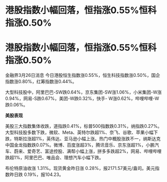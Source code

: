 # 港股指数小幅回落，恒指涨0.55%恒科指涨0.50%

# 港股指数小幅回落，恒指涨0.55%恒科指涨0.50%

金融界3月26日消息 今日港股恒生指数涨0.55%，恒生科技指数涨0.50%，国企指数涨0.80%，红筹指数涨0.44%。

大型科技股中，阿里巴巴-SW跌0.64%，京东集团-SW涨1.06%，小米集团-W涨0.94%，网易-S跌0.67%，美团-W跌0.32%，快手-
W涨0.62%，哔哩哔哩-W跌0.06%。

**美股表现**

美股三大指数集体收跌，道指跌0.41%，标普500指数跌0.31%，纳指跌0.27%。大型科技股多数下跌，微软、Meta、英特尔跌超1%、奈飞、谷歌、苹果小幅下跌，特斯拉涨超1%，英伟达、亚马逊小幅上涨。热门中概股涨跌不一，纳斯达克中国金龙指数跌0.07%。微博、百度涨超3%，腾讯音乐、京东涨超1%，小鹏汽车、蔚来、爱奇艺、富途控股、满帮小幅上涨，拼多多跌超2%，网易、哔哩哔哩跌超1%，阿里巴巴、唯品会、理想汽车小幅下跌。

布伦特原油收涨 1.31%。现货黄金昨日涨 0.28%，报2171.57美元/盎司。美元指数昨日跌 0.19%，报104.23。

